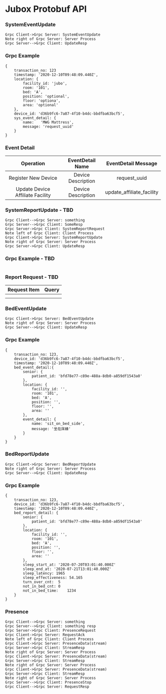 # Jubox Protobuf API

### SystemEventUpdate

```sequence
Grpc Client->Grpc Server: SystemEventUpdate
Note right of Grpc Server: Server Process
Grpc Server-->Grpc Client: UpdateResp
```

### Grpc Example

```
{
	transaction_no: 123
	timestamp: '2020-12-10T09:48:09.440Z',
	location: {
		facility_id: 'jubo',
		room: '101',
		bed: 'A',
		position: 'optional',
		floor: 'optiona',
		area: 'optional'
	},
	device_id: 'd36b9fc6-7a87-4f10-b4dc-bbdfba63bcf5',
	sys_event_detail: {
		name:	'MWG Mattress',
		message: 'request_uuid'
	}
}
```

### Event Detail

|            Operation             |  EventDetail Name  |    EventDetail Message    |
| :------------------------------: | :----------------: | :-----------------------: |
|       Register New Device        | Device Description |       request_uuid        |
| Update Device Affiliate Facility | Device Description | update_affiliate_facility |



### SystemReportUpdate - TBD

```sequence
Grpc Client-->Grpc Server: something
Grpc Server-->Grpc Client: SomeResp
Grpc Server->Grpc Client: SystemReportRequest
Note left of Grpc Client: Client Process
Grpc Client->Grpc Server: SystemReportUpdate
Note right of Grpc Server: Server Process
Grpc Server->Grpc Client: UpdateResp
```

### Grpc Example - TBD

```

```



### Report Request - TBD

| Request Item | Query |
| :----------: | :---: |
|              |       |
|              |       |



### BedEventUpdate

```sequence
Grpc Client->Grpc Server: BedEventUpdate
Note right of Grpc Server: Server Process
Grpc Server-->Grpc Client: UpdateResp
```

### Grpc Example

```
{
	transaction_no: 123,
	device_id: 'd36b9fc6-7a87-4f10-b4dc-bbdfba63bcf5',
	timestamp: '2020-12-10T09:48:09.440Z',
	bed_event_detail:{
		senior: {
			patient_id: 'bfd78e77-c89e-488a-8db0-a859df1543a0'
		},
		location: {
			facility_id: '',
			room: '101',
			bed: 'A',
			position: '',
			floor: '',
			area: ''
		},
		event_detail: {
			name: 'sit_on_bed_side',
			message: '坐在床緣'
		}
	}
}
```



### BedReportUpdate

```sequence
Grpc Client->Grpc Server: BedReportUpdate
Note right of Grpc Server: Server Process
Grpc Server-->Grpc Client: UpdateResp
```

### Grpc Example

```
{
	transaction_no: 123,
	device_id: 'd36b9fc6-7a87-4f10-b4dc-bbdfba63bcf5',
	timestamp: '2020-12-10T09:48:09.440Z',
	bed_report_detail: {
		senior: {
			patient_id: 'bfd78e77-c89e-488a-8db0-a859df1543a0'
		},
		location: {
			facility_id: '',
			room: '101',
			bed: 'A',
			position: '',
			floor: '',
			area: ''
		},
		sleep_start_at: '2020-07-20T03:01:40.000Z'
		sleep_end_at: '2020-07-21T13:01:40.000Z'
		sleep_latency: 1965
		sleep_effectiveness: 54.165
		turn_over_cnt:	5
		not_in_bed_cnt:	0
		not_in_bed_time:	1234
	}
}
```

### Presence

```sequence
Grpc Client-->Grpc Server: something
Grpc Server-->Grpc Client: something resp
Grpc Server->Grpc Client: PresenceRequest
Grpc Client->Grpc Server: RequestAck
Note left of Grpc Client: Client Process
Grpc Client->Grpc Server: PresenceData(stream)
Grpc Server->Grpc Client: StreamResp
Note right of Grpc Server: Server Process
Grpc Client->Grpc Server: PresenceData(stream)
Grpc Server->Grpc Client: StreamResp
Note right of Grpc Server: Server Process
Grpc Client->Grpc Server: PresenceData(stream)
Grpc Server->Grpc Client: StreamResp
Note right of Grpc Server: Server Process
Grpc Server-->Grpc Client: PresenceStop
Grpc Client-->Grpc Server: RequestResp
```





